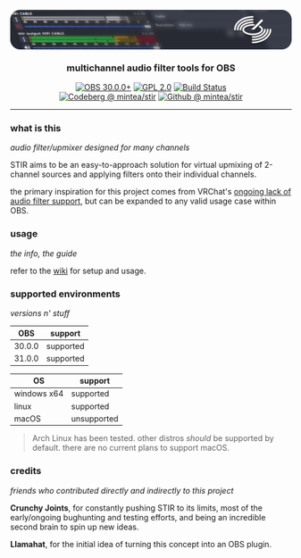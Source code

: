 <img src="meta/img/stir_banner.png" align="center"></img>
<h3 align="center">multichannel audio filter tools for OBS</h3>
<p align="center">
  <a title="OBS30+" href="https://obsproject.com/"><img src="https://img.shields.io/badge/OBS-30.0.0+-blue?style=flat-square" alt="OBS 30.0.0+"></a>
  <a title="GPL2" href="https://www.gnu.org/licenses/old-licenses/gpl-2.0"><img src="https://img.shields.io/github/license/minteeaa/stir?style=flat-square" alt="GPL 2.0"></a>
  <a title="Build" href="https://github.com/minteeaa/stir/actions"><img src="https://img.shields.io/github/actions/workflow/status/minteeaa/stir/push.yaml?style=flat-square" alt="Build Status"></a>
  <br>
  <a title="Codeberg" href="https://codeberg.org/mintea/stir"><img src="https://img.shields.io/badge/on-codeberg-blue?style=flat-square&logo=codeberg" alt="Codeberg @ mintea/stir"></a>
  <a title="Github" href="https://github.com/minteeaa/stir"><img src="https://img.shields.io/badge/on-github-black?style=flat-square&logo=github" alt="Github @ mintea/stir"></a>
</p>

---

### what is this
*audio filter/upmixer designed for many channels*

STIR aims to be an easy-to-approach solution for virtual upmixing of 2-channel sources and applying filters onto their individual channels.

the primary inspiration for this project comes from VRChat's [ongoing lack of audio filter support](https://feedback.vrchat.com/sdk-bug-reports/p/proposal-for-fixing-audio-filters-eg-low-pass-support-for-avpro), but can be expanded to any valid usage case within OBS.

### usage
*the info, the guide*

refer to the [wiki](https://codeberg.org/mintea/stir/wiki) for setup and usage.

### supported environments
*versions n' stuff*

| OBS    | support   |
|--------|-----------|
| 30.0.0 | supported |
| 31.0.0 | supported |

| OS          | support     |
|-------------|-------------|
| windows x64 | supported   |
| linux       | supported   |
| macOS       | unsupported |

> Arch Linux has been tested. other distros *should* be supported by default. there are no current plans to support macOS.

### credits
*friends who contributed directly and indirectly to this project*

**Crunchy Joints**, for constantly pushing STIR to its limits, most of the early/ongoing bughunting and testing efforts, and being an incredible second brain to spin up new ideas.

**Llamahat**, for the initial idea of turning this concept into an OBS plugin.
